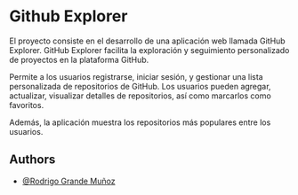 # Github Explorer

El proyecto consiste en el desarrollo de una aplicación web llamada GitHub Explorer. GitHub
Explorer facilita la exploración y seguimiento personalizado de proyectos en la plataforma
GitHub. 

Permite a los usuarios registrarse, iniciar sesión, y gestionar una lista personalizada de
repositorios de GitHub. Los usuarios pueden agregar, actualizar, visualizar detalles de
repositorios, así como marcarlos como favoritos. 

Además, la aplicación muestra los repositorios
más populares entre los usuarios.





    


## Authors

- [@Rodrigo Grande Muñoz](https://www.github.com/rodriso)
